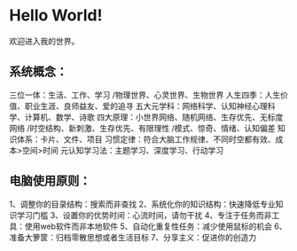# Hello World!

欢迎进入我的世界。

## 系统概念：

三位一体：生活、工作、学习 /物理世界、心灵世界、生物世界
人生四季：人生价值、职业生涯、良师益友、爱的追寻
五大元学科：网络科学、认知神经心理科学、计算机、数学、诗歌
四大原理：小世界网络、随机网络、生存优先、无标度网络 /时空结构、新刺激、生存优先、有限理性 /模式、惊奇、情绪、认知偏差
知识体系：卡片、文件、项目
习惯定律：符合大脑工作规律、不同时空都有效、成本>空间>时间
元认知学习法：主题学习、深度学习、行动学习


## 电脑使用原则：

1、调整你的目录结构：搜索而非查找
2、系统化你的知识结构：快速降低专业知识学习门槛
3、设置你的优势时间：心流时间，请勿干扰
4、专注于任务而非工具：使用web软件而非本地软件
5、自动化重复性任务：减少使用鼠标的机会
6、准备大箩筐：归档零散思想或者生活目标
7、分享主义：促进你的创造力
